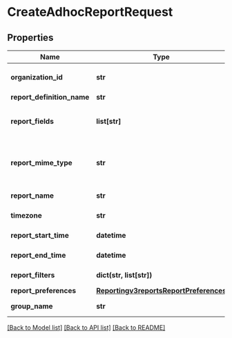 # CreateAdhocReportRequest

## Properties
Name | Type | Description | Notes
------------ | ------------- | ------------- | -------------
**organization_id** | **str** | Valid CyberSource Organization Id | [optional] 
**report_definition_name** | **str** |  | [optional] 
**report_fields** | **list[str]** | List of fields which needs to get included in a report | [optional] 
**report_mime_type** | **str** | &#39;Format of the report&#39;                  Valid values: - application/xml - text/csv  | [optional] 
**report_name** | **str** | Name of the report | [optional] 
**timezone** | **str** | Timezone of the report | [optional] 
**report_start_time** | **datetime** | Start time of the report | [optional] 
**report_end_time** | **datetime** | End time of the report | [optional] 
**report_filters** | **dict(str, list[str])** | List of filters to apply | [optional] 
**report_preferences** | [**Reportingv3reportsReportPreferences**](Reportingv3reportsReportPreferences.md) |  | [optional] 
**group_name** | **str** | Specifies the group name | [optional] 

[[Back to Model list]](../README.md#documentation-for-models) [[Back to API list]](../README.md#documentation-for-api-endpoints) [[Back to README]](../README.md)


